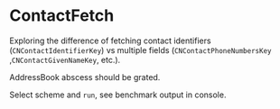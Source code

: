 # ContactFetch

Exploring the difference of fetching contact identifiers (`CNContactIdentifierKey`) vs multiple fields (`CNContactPhoneNumbersKey` ,`CNContactGivenNameKey`, etc.).

AddressBook abscess should be grated.

Select scheme and `run`, see benchmark output in console.
